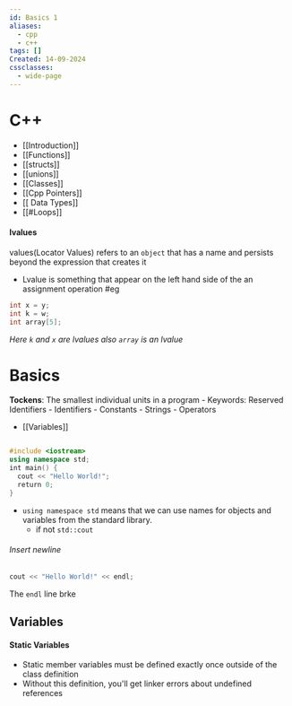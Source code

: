 ```yaml
---
id: Basics 1
aliases:
  - cpp
  - c++
tags: []
Created: 14-09-2024
cssclasses:
  - wide-page
---
```


# C++
- [[Introduction]]
- [[Functions]]
- [[structs]]
- [[unions]]
- [[Classes]]
- [[Cpp Pointers]]
- [[ Data Types]]
- [[#Loops]]
#### lvalues
values(Locator Values) refers to an `object` that has a name and persists beyond the expression that creates it 
- Lvalue is something that appear on the left hand side of the an assignment operation
#eg
```cpp
int x = y;
int k = w;
int array[5];
```
*Here `k` and `x` are lvalues also `array` is an lvalue*

# Basics
**Tockens**: The smallest individual units in a program - Keywords: Reserved Identifiers - Identifiers - Constants - Strings - Operators

- [[Variables]]

```cpp

#include <iostream>
using namespace std;
int main() {
  cout << "Hello World!";
  return 0;
}
```

- `using namespace std` means that we can use names for objects and variables from the standard library.
  - if not `std::cout`

###### Insert newline

```cpp
cout << "Hello World!" << endl;
```

The `endl` line brke


## Variables 

#### Static Variables 
- Static member variables must be defined exactly once outside of the class definition
- Without this definition, you'll get linker errors about undefined references